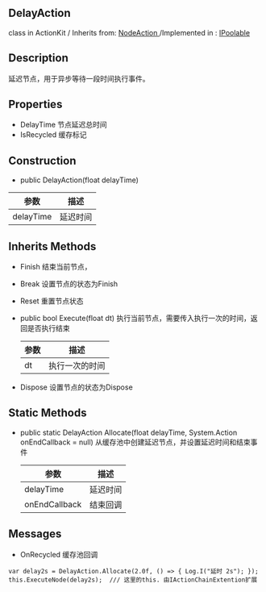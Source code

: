 ## DelayAction

class in ActionKit / Inherits from: [NodeAction ](ActionKitAPI/Action/NodeAction.md)  /Implemented in : [IPoolable]()

## Description

延迟节点，用于异步等待一段时间执行事件。

<!--```参考:```IActionChainExtention.Delay-->

## Properties

- DelayTime  		    节点延迟总时间
- IsRecycled                      缓存标记

## Construction

* public DelayAction(float delayTime)	


| 参数      | 描述     |
| --------- | -------- |
| delayTime | 延迟时间 |
## Inherits Methods

* Finish			      结束当前节点，

* Break                              设置节点的状态为Finish

* Reset                              重置节点状态

* public bool Execute(float dt)     执行当前节点，需要传入执行一次的时间，返回是否执行结束

  | 参数 | 描述           |
  | ---- | -------------- |
  | dt   | 执行一次的时间 |

* Dispose                          设置节点的状态为Dispose

## Static Methods

- public static DelayAction Allocate(float delayTime, System.Action onEndCallback = null)	 从缓存池中创建延迟节点，并设置延迟时间和结束事件

  | 参数          | 描述     |
  | ------------- | -------- |
  | delayTime     | 延迟时间 |
  | onEndCallback | 结束回调 |

## Messages

- OnRecycled                    缓存池回调

```
var delay2s = DelayAction.Allocate(2.0f, () => { Log.I("延时 2s"); });
this.ExecuteNode(delay2s);  /// 这里的this. 由IActionChainExtention扩展
```

